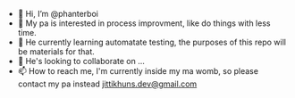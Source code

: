 - 👋 Hi, I’m @phanterboi
- 👀 My pa is interested in process improvment, like do things with less time.
- 🌱 He currently learning automatate testing, the purposes of this repo will be materials for that.
- 💞️ He's looking to collaborate on ...
- 📫 How to reach me, I'm currently inside my ma womb, so please contact my pa instead jittikhuns.dev@gmail.com

<!---
phanterboi/phanterboi is a ✨ special ✨ repository because its `README.md` (this file) appears on your GitHub profile.
You can click the Preview link to take a look at your changes.
--->
